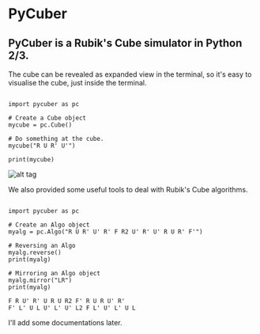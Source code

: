 PyCuber
====================

PyCuber is a Rubik's Cube simulator in Python 2/3.
--------------------

The cube can be revealed as expanded view in the terminal, 
so it's easy to visualise the cube, just inside the terminal.

```

import pycuber as pc

# Create a Cube object
mycube = pc.Cube()

# Do something at the cube.
mycube("R U R' U'")

print(mycube)

```
![alt tag](https://raw.github.com/adrianliaw/PyCuber/v0.1a/static/img/terminal.png)

We also provided some useful tools to deal with Rubik's Cube algorithms.

```

import pycuber as pc

# Create an Algo object
myalg = pc.Algo("R U R' U' R' F R2 U' R' U' R U R' F'")

# Reversing an Algo
myalg.reverse()
print(myalg)

# Mirroring an Algo object
myalg.mirror("LR")
print(myalg)

```
```
F R U' R' U R U R2 F' R U R U' R'
F' L' U L U' L' U' L2 F L' U' L' U L
```

I'll add some documentations later.

